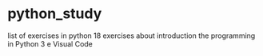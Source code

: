 # python_study
list of exercises in python
18 exercises about introduction the programming in Python 3 e Visual Code
